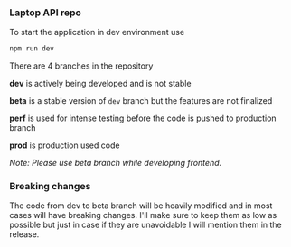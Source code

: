 ### Laptop API repo

To start the application in dev environment use

```bash
npm run dev
```

There are 4 branches in the repository

**dev** is actively being developed and is not stable

**beta** is a stable version of `dev` branch but the features are not finalized

**perf** is used for intense testing before the code is pushed to production branch

**prod** is production used code

_Note: Please use beta branch while developing frontend._

### Breaking changes

The code from dev to beta branch will be heavily modified and in most cases will have breaking changes. I'll make sure to keep them as low as possible but just in case if they are unavoidable I will mention them in the release.
